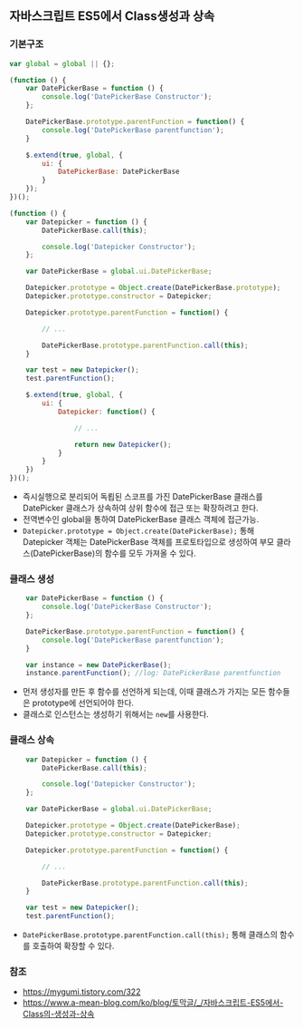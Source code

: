 ## 자바스크립트 ES5에서 Class생성과 상속


### __기본구조__
```js
var global = global || {};

(function () {
    var DatePickerBase = function () {
        console.log('DatePickerBase Constructor');
    };

    DatePickerBase.prototype.parentFunction = function() {
        console.log('DatePickerBase parentfunction');
    }

    $.extend(true, global, {
        ui: {
            DatePickerBase: DatePickerBase
        }
    });
})();

(function () {
    var Datepicker = function () {
        DatePickerBase.call(this);

        console.log('Datepicker Constructor');
    };

    var DatePickerBase = global.ui.DatePickerBase;

    Datepicker.prototype = Object.create(DatePickerBase.prototype);
    Datepicker.prototype.constructor = Datepicker;

    Datepicker.prototype.parentFunction = function() {

        // ...

        DatePickerBase.prototype.parentFunction.call(this);
    }

    var test = new Datepicker();
    test.parentFunction();

    $.extend(true, global, {
        ui: {
            Datepicker: function() {

                // ...

                return new Datepicker();
            }
        }
    })
})();

```
- 즉시실행으로 분리되어 독룁된 스코프를 가진 DatePickerBase 클래스를 DatePicker 클래스가 상속하여 상위 함수에 접근 또는 확장하려고 한다.
- 전역변수인 global을 통하여 DatePickerBase 클래스 객체에 접근가능.
- `Datepicker.prototype = Object.create(DatePickerBase);` 통해 Datepicker 객체는 DatePickerBase 객체를 프로토타입으로 생성하여 부모 클라스(DatePickerBase)의 함수를 모두 가져올 수 있다.

### __클래스 생성__
```js
    var DatePickerBase = function () {
        console.log('DatePickerBase Constructor');
    };

    DatePickerBase.prototype.parentFunction = function() {
        console.log('DatePickerBase parentfunction');
    }

    var instance = new DatePickerBase();
    instance.parentFunction(); //log: DatePickerBase parentfunction
```

- 먼저 생성자를 만든 후 함수를 선언하게 되는데, 이때 클래스가 가지는 모든 함수들은 prototype에 선언되어야 한다.
- 클래스로 인스턴스는 생성하기 위해서는 `new`를 사용한다.

### __클래스 상속__
```js
    var Datepicker = function () {
        DatePickerBase.call(this);

        console.log('Datepicker Constructor');
    };

    var DatePickerBase = global.ui.DatePickerBase;

    Datepicker.prototype = Object.create(DatePickerBase);
    Datepicker.prototype.constructor = Datepicker;

    Datepicker.prototype.parentFunction = function() {

        // ...

        DatePickerBase.prototype.parentFunction.call(this);
    }

    var test = new Datepicker();
    test.parentFunction();
```
- `DatePickerBase.prototype.parentFunction.call(this);` 통해 클래스의 함수를 호출하여 확장할 수 있다.

### __참조__
- https://mygumi.tistory.com/322
- https://www.a-mean-blog.com/ko/blog/토막글/_/자바스크립트-ES5에서-Class의-생성과-상속